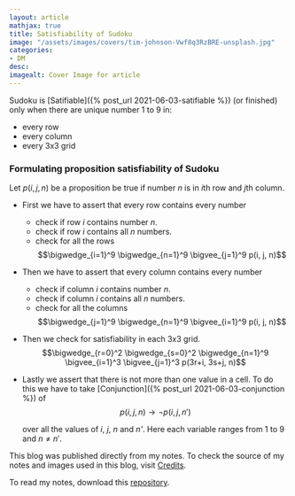 ```yaml
---
layout: article
mathjax: true
title: Satisfiability of Sudoku
image: "/assets/images/covers/tim-johnson-Vwf8q3RzBRE-unsplash.jpg"
categories:
- DM
desc:   
imagealt: Cover Image for article
---
```


Sudoku is [Satifiable]({% post_url 2021-06-03-satifiable %}) (or finished) only when there are unique number 1 to 9 in:
* every row
* every column
* every 3x3 grid

### Formulating proposition satisfiability of Sudoku
Let $p(i, j, n)$ be a proposition be true if number *n* is in *i*th row and *j*th column.

























































































































































































































































































































































































































* First we have to assert that every row contains every number
	- check if row *i* contains number *n*.
	- check if row *i* contains all *n* numbers.
	- check for all the rows
	$$\bigwedge_{i=1}^9 \bigwedge_{n=1}^9 \bigvee_{j=1}^9 p(i, j, n)$$
























































































































































































































































































































































































































	
* Then we have to assert that every column contains every number
	- check if column *i* contains number *n*.
	- check if column *i* contains all *n* numbers.
	- check for all the columns
	$$\bigwedge_{j=1}^9 \bigwedge_{n=1}^9 \bigvee_{i=1}^9 p(i, j, n)$$

























































































































































































































































































































































































































* Then we check for satisfiability in each 3x3 grid.
	$$\bigwedge_{r=0}^2 \bigwedge_{s=0}^2 \bigwedge_{n=1}^9 \bigvee_{i=1}^3 \bigvee_{j=1}^3 p(3r+i, 3s+j, n)$$
























































































































































































































































































































































































































	
* Lastly we assert that there is not more than one value in a cell.
  To do this we have to take [Conjunction]({% post_url 2021-06-03-conjunction %}) of
  $$p(i, j, n) \to \neg p(i, j, n')$$
























































































































































































































































































































































































































  over all the values of *i*, *j*, *n* and *n'*.
  Here each variable ranges from 1 to 9 and $n \neq n'$.

























































































































































































































































































































































































































This blog was published directly from my notes.
To check the source of my notes and images used in this blog, visit <a href="/credits.html" target="_blank">Credits</a>.

To read my notes, download this <a href="https://github.com/bovem/CS" target="blank">repository</a>.